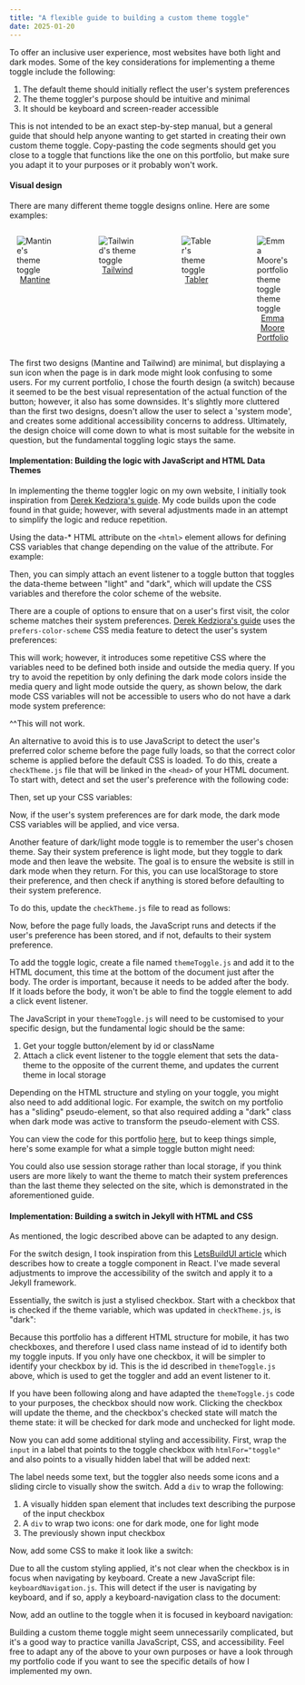 ```yaml
---
title: "A flexible guide to building a custom theme toggle"
date: 2025-01-20
---
```


To offer an inclusive user experience, most websites have both light and dark modes. Some of the key considerations for implementing a theme toggle include the following:

1. The default theme should initially reflect the user's system preferences
2. The theme toggler's purpose should be intuitive and minimal
3. It should be keyboard and screen-reader accessible

This is not intended to be an exact step-by-step manual, but a general guide that should help anyone wanting to get started in creating their own custom theme toggle. Copy-pasting the code segments should get you close to a toggle that functions like the one on this portfolio, but make sure you adapt it to your purposes or it probably won't work.

#### Visual design

There are many different theme toggle designs online. Here are some examples:

<div width="100%" style="display: flex; justify-content: center">
<figure style="display: flex; flex-direction: column; width: 150px">
  <img src="{{site.url}}/assets/images/theme-toggle/mantine.gif" alt="Mantine's theme toggle" >
  <figcaption style="text-align: center"><a href="https://mantine.dev/">Mantine</a></figcaption>
</figure>
<figure style="display: flex; flex-direction: column; width: 150px">
    <img src="{{site.url}}/assets/images/theme-toggle/tailwind.gif" alt="Tailwind's theme toggle" >
  <figcaption style="text-align: center"><a href="https://mantine.dev/">Tailwind</a></figcaption>
</figure>
<figure style="display: flex; flex-direction: column; width: 150px">
  <img src="{{site.url}}/assets/images/theme-toggle/tabler.gif" alt="Tabler's theme toggle" >

  <figcaption style="text-align: center"><a href="https://tabler.io/">Tabler</a></figcaption>
</figure>
<figure style="display: flex; flex-direction: column; width: 100px">
<img src="{{site.url}}/assets/images/theme-toggle/portfolio.gif" alt="Emma Moore's portfolio theme toggle theme toggle" >
  <figcaption style="text-align: center"><a href="https://emoore29.github.io/">Emma Moore Portfolio</a></figcaption>
</figure>
</div>

The first two designs (Mantine and Tailwind) are minimal, but displaying a sun icon when the page is in dark mode might look confusing to some users. For my current portfolio, I chose the fourth design (a switch) because it seemed to be the best visual representation of the actual function of the button; however, it also has some downsides. It's slightly more cluttered than the first two designs, doesn't allow the user to select a 'system mode', and creates some additional accessibility concerns to address. Ultimately, the design choice will come down to what is most suitable for the website in question, but the fundamental toggling logic stays the same.

#### Implementation: Building the logic with JavaScript and HTML Data Themes

In implementing the theme toggler logic on my own website, I initially took inspiration from [Derek Kedziora's guide](https://derekkedziora.com/blog/dark-mode-revisited). My code builds upon the code found in that guide; however, with several adjustments made in an attempt to simplify the logic and reduce repetition.

Using the data-\* HTML attribute on the `<html>` element allows for defining CSS variables that change depending on the value of the attribute. For example:

<script src="https://gist.github.com/emoore29/fc360375cf5e48414fbc615f576bbbf2.js"></script>

Then, you can simply attach an event listener to a toggle button that toggles the data-theme between "light" and "dark", which will update the CSS variables and therefore the color scheme of the website.

There are a couple of options to ensure that on a user's first visit, the color scheme matches their system preferences. [Derek Kedziora's guide](https://derekkedziora.com/blog/dark-mode-revisited) uses the `prefers-color-scheme` CSS media feature to detect the user's system preferences:

<script src="https://gist.github.com/emoore29/65e7755aafbb814d47f5342cc7e8848b.js"></script>

This will work; however, it introduces some repetitive CSS where the variables need to be defined both inside and outside the media query. If you try to avoid the repetition by only defining the dark mode colors inside the media query and light mode outside the query, as shown below, the dark mode CSS variables will not be accessible to users who do not have a dark mode system preference:

<script src="https://gist.github.com/emoore29/b118e94b5d9b2e1522320dddea255ce8.js"></script>

^^This will not work.

An alternative to avoid this is to use JavaScript to detect the user's preferred color scheme before the page fully loads, so that the correct color scheme is applied before the default CSS is loaded. To do this, create a `checkTheme.js` file that will be linked in the `<head>` of your HTML document. To start with, detect and set the user's preference with the following code:

<script src="https://gist.github.com/emoore29/48ea02553b5c6bdb7e492b9e3344b803.js"></script>

Then, set up your CSS variables:

<script src="https://gist.github.com/emoore29/3a2a186f9edb41cf6f98f1b2425c7d37.js"></script>

Now, if the user's system preferences are for dark mode, the dark mode CSS variables will be applied, and vice versa.

Another feature of dark/light mode toggle is to remember the user's chosen theme. Say their system preference is light mode, but they toggle to dark mode and then leave the website. The goal is to ensure the website is still in dark mode when they return. For this, you can use localStorage to store their preference, and then check if anything is stored before defaulting to their system preference.

To do this, update the `checkTheme.js` file to read as follows:

<script src="https://gist.github.com/emoore29/f669bdc6f2fc6d616c5a4a5ff207e491.js"></script>

Now, before the page fully loads, the JavaScript runs and detects if the user's preference has been stored, and if not, defaults to their system preference.

To add the toggle logic, create a file named `themeToggle.js` and add it to the HTML document, this time at the bottom of the document just after the body. The order is important, because it needs to be added after the body. If it loads before the body, it won't be able to find the toggle element to add a click event listener.

The JavaScript in your `themeToggle.js` will need to be customised to your specific design, but the fundamental logic should be the same:

1. Get your toggle button/element by id or className
2. Attach a click event listener to the toggle element that sets the data-theme to the opposite of the current theme, and updates the current theme in local storage

Depending on the HTML structure and styling on your toggle, you might also need to add additional logic. For example, the switch on my portfolio has a "sliding" pseudo-element, so that also required adding a "dark" class when dark mode was active to transform the pseudo-element with CSS.

You can view the code for this portfolio [here](https://github.com/emoore29/emoore29.github.io/tree/main/assets/js), but to keep things simple, here's some example for what a simple toggle button might need:

<script src="https://gist.github.com/emoore29/409f0c93db5e216be0e9990ce49db8dc.js"></script>

You could also use session storage rather than local storage, if you think users are more likely to want the theme to match their system preferences than the last theme they selected on the site, which is demonstrated in the aforementioned guide.

#### Implementation: Building a switch in Jekyll with HTML and CSS

As mentioned, the logic described above can be adapted to any design.

For the switch design, I took inspiration from this [LetsBuildUI article](https://www.letsbuildui.dev/articles/building-a-dark-mode-theme-toggle/) which describes how to create a toggle component in React. I've made several adjustments to improve the accessibility of the switch and apply it to a Jekyll framework.

Essentially, the switch is just a stylised checkbox. Start with a checkbox that is checked if the theme variable, which was updated in `checkTheme.js`, is "dark":

<script src="https://gist.github.com/emoore29/319b5bca36b1862be368fb986af8bc9d.js"></script>

Because this portfolio has a different HTML structure for mobile, it has two checkboxes, and therefore I used class name instead of id to identify both my toggle inputs. If you only have one checkbox, it will be simpler to identify your checkbox by id. This is the id described in `themeToggle.js` above, which is used to get the toggler and add an event listener to it.

If you have been following along and have adapted the `themeToggle.js` code to your purposes, the checkbox should now work. Clicking the checkbox will update the theme, and the checkbox's checked state will match the theme state: it will be checked for dark mode and unchecked for light mode.

Now you can add some additional styling and accessibility. First, wrap the `input` in a label that points to the toggle checkbox with `htmlFor="toggle"` and also points to a visually hidden label that will be added next:

<script src="https://gist.github.com/emoore29/7e008192df260e119fab0d6958ad2507.js"></script>

The label needs some text, but the toggler also needs some icons and a sliding circle to visually show the switch. Add a `div` to wrap the following:

1. A visually hidden span element that includes text describing the purpose of the input checkbox
2. A `div` to wrap two icons: one for dark mode, one for light mode
3. The previously shown input checkbox

<script src="https://gist.github.com/emoore29/38633b701627f92df8670d5b87d74a7e.js"></script>

Now, add some CSS to make it look like a switch:

<script src="https://gist.github.com/emoore29/d054f83a947f085831a393609f5e2c12.js"></script>

Due to all the custom styling applied, it's not clear when the checkbox is in focus when navigating by keyboard. Create a new JavaScript file: `keyboardNavigation.js`. This will detect if the user is navigating by keyboard, and if so, apply a keyboard-navigation class to the document:

<script src="https://gist.github.com/emoore29/a9fef10050efd7bc86242f24a13ef368.js"></script>

Now, add an outline to the toggle when it is focused in keyboard navigation:

<script src="https://gist.github.com/emoore29/17e1e2642eb4b946395336ed97fee38e.js"></script>

Building a custom theme toggle might seem unnecessarily complicated, but it's a good way to practice vanilla JavaScript, CSS, and accessibility. Feel free to adapt any of the above to your own purposes or have a look through my portfolio code if you want to see the specific details of how I implemented my own.
